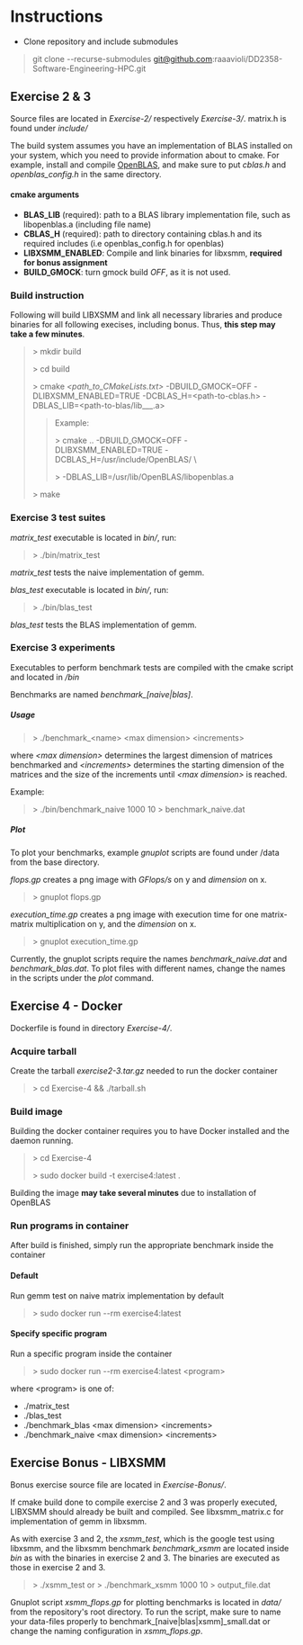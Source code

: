 # Instructions

- Clone repository and include submodules
> git clone --recurse-submodules git@github.com:raaavioli/DD2358-Software-Engineering-HPC.git

## Exercise 2 & 3
Source files are located in *Exercise-2/* respectively *Exercise-3/*. matrix.h is found under *include/*

The build system assumes you have an implementation of BLAS installed on your system, which you need to provide information about to cmake. For example, install and compile [OpenBLAS](http://www.openblas.net/), and make sure to put *cblas.h* and *openblas_config.h* in the same directory.

#### cmake arguments
* **BLAS_LIB** (required): path to a BLAS library implementation file, such as libopenblas.a (including file name)
* **CBLAS_H** (required): path to directory containing cblas.h and its required includes (i.e openblas_config.h for openblas)
* **LIBXSMM_ENABLED**: Compile and link binaries for libxsmm, **required for bonus assignment**
* **BUILD_GMOCK**: turn gmock build *OFF*, as it is not used.

### Build instruction
Following will build LIBXSMM and link all necessary libraries and produce binaries for all following execises, including bonus. Thus, **this step may take a few minutes**.

> \> mkdir build
>
> \> cd build
>
> \> cmake *<path_to_CMakeLists.txt>* -DBUILD_GMOCK=OFF -DLIBXSMM_ENABLED=TRUE -DCBLAS_H=<path-to-cblas.h> -DBLAS_LIB=<path-to-blas/lib___.a>
>
> > Example:
> >
> > \> cmake .. -DBUILD_GMOCK=OFF -DLIBXSMM_ENABLED=TRUE -DCBLAS_H=/usr/include/OpenBLAS/ \ 
> >
> > \>          -DBLAS_LIB=/usr/lib/OpenBLAS/libopenblas.a
>
> \> make

### Exercise 3 test suites
*matrix_test* executable is located in *bin/*, run:
> \> ./bin/matrix_test

*matrix_test* tests the naive implementation of gemm.

*blas_test* executable is located in *bin/*, run:
> \> ./bin/blas_test

*blas_test* tests the BLAS implementation of gemm.

### Exercise 3 experiments
Executables to perform benchmark tests are compiled with the cmake script and located in */bin*

Benchmarks are named *benchmark_[naive|blas]*.

##### Usage
> \> ./benchmark_\<name\> \<max dimension\> \<increments\>

where *\<max dimension\>* determines the largest dimension of matrices benchmarked 
and *\<increments\>* determines the starting dimension of the matrices and the size of
the increments until *\<max dimension\>* is reached.

Example:
> \> ./bin/benchmark_naive 1000 10 > benchmark_naive.dat

##### Plot
To plot your benchmarks, example *gnuplot* scripts are found under /data from the base directory.

*flops.gp* creates a png image with *GFlops/s* on y and *dimension* on x.
> \> gnuplot flops.gp 

*execution_time.gp* creates a png image with execution time for one matrix-matrix multiplication on y, and the *dimension* on x.
> \> gnuplot execution_time.gp

Currently, the gnuplot scripts require the names *benchmark_naive.dat* and *benchmark_blas.dat*. To plot files with different names, change the names in the scripts under the *plot* command.

## Exercise 4 - Docker
Dockerfile is found in directory *Exercise-4/*.

### Acquire tarball
Create the tarball *exercise2-3.tar.gz* needed to run the docker container
> \> cd Exercise-4 && ./tarball.sh

### Build image
Building the docker container requires you to have Docker installed and the daemon running.

> \> cd Exercise-4
>
> \> sudo docker build -t exercise4:latest .

Building the image **may take several minutes** due to installation of OpenBLAS

### Run programs in container
After build is finished, simply run the appropriate benchmark inside the container

#### Default
Run gemm test on naive matrix implementation by default
> \> sudo docker run --rm exercise4:latest

#### Specify specific program
Run a specific program inside the container
> \> sudo docker run --rm exercise4:latest \<program\>

where \<program\> is one of: 
* ./matrix_test
* ./blas_test
* ./benchmark_blas \<max dimension\> \<increments\>
* ./benchmark_naive \<max dimension\> \<increments\>

## Exercise Bonus - LIBXSMM
Bonus exercise source file are located in *Exercise-Bonus/*.

If cmake build done to compile exercise 2 and 3 was properly executed, LIBXSMM should already be built and compiled.
See libxsmm_matrix.c for implementation of gemm in libxsmm.

As with exercise 3 and 2, the *xsmm_test*, which is the google test using libxsmm, and the libxsmm benchmark *benchmark_xsmm* are located inside *bin* as with the binaries in exercise 2 and 3. The binaries are executed as those in exercise 2 and 3.

> \> ./xsmm_test
or
> \> ./benchmark_xsmm 1000 10 > output_file.dat

Gnuplot script *xsmm_flops.gp* for plotting benchmarks is located in *data/* from the repository's root directory. To run the script, make sure to name your data-files properly to benchmark\_[naive|blas|xsmm]\_small.dat or change the naming configuration in *xsmm_flops.gp*.

